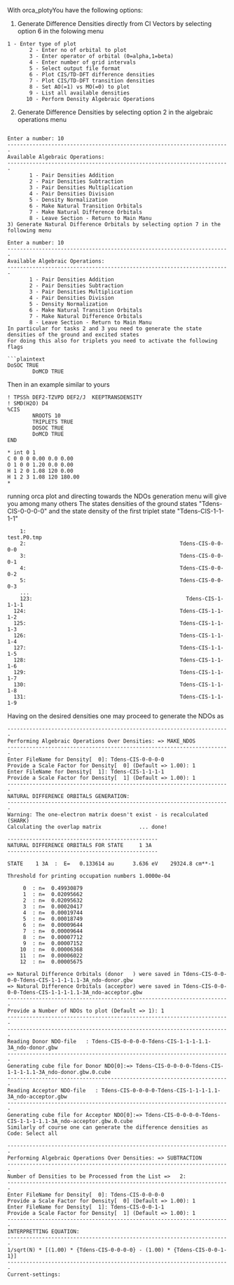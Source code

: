 With orca_plotyYou have the following options:

1) Generate Difference Densities directly from CI Vectors by selecting option 6 in the folowing menu


```plaintext
1 - Enter type of plot
       2 - Enter no of orbital to plot
       3 - Enter operator of orbital (0=alpha,1=beta)
       4 - Enter number of grid intervals
       5 - Select output file format
       6 - Plot CIS/TD-DFT difference densities
       7 - Plot CIS/TD-DFT transition densities
       8 - Set AO(=1) vs MO(=0) to plot
       9 - List all available densities
      10 - Perform Density Algebraic Operations

```
2) Generate Difference Densities by selecting option 2 in the algebraic operations menu

```plaintext

Enter a number: 10
-----------------------------------------------------------------------
Available Algebraic Operations:
-----------------------------------------------------------------------
       1 - Pair Densities Addition
       2 - Pair Densities Subtraction
       3 - Pair Densities Multiplication
       4 - Pair Densities Division
       5 - Density Normalization
       6 - Make Natural Transition Orbitals
       7 - Make Natural Difference Orbitals
       8 - Leave Section - Return to Main Manu
3) Generate Natural Difference Orbitals by selecting option 7 in the following menu
```

```plaintext
Enter a number: 10
-----------------------------------------------------------------------
Available Algebraic Operations:
-----------------------------------------------------------------------
       1 - Pair Densities Addition
       2 - Pair Densities Subtraction
       3 - Pair Densities Multiplication
       4 - Pair Densities Division
       5 - Density Normalization
       6 - Make Natural Transition Orbitals
       7 - Make Natural Difference Orbitals
       8 - Leave Section - Return to Main Manu
In particular for tasks 2 and 3 you need to generate the state densities of the ground and excited states
For doing this also for triplets you need to activate the following flags

```plaintext
DoSOC TRUE
        DoMCD TRUE
```
Then in an example similar to yours

```plaintext
! TPSSh DEF2-TZVPD DEF2/J  KEEPTRANSDENSITY
! SMD(H2O) D4
%CIS
        NROOTS 10
        TRIPLETS TRUE
        DOSOC TRUE
        DoMCD TRUE
END

* int 0 1
C 0 0 0 0.00 0.0 0.00
O 1 0 0 1.20 0.0 0.00
H 1 2 0 1.08 120 0.00
H 1 2 3 1.08 120 180.00
*
```
running orca plot and directing towards the NDOs generation menu will give you among many others
The states densities of the ground states "Tdens-CIS-0-0-0-0" and the state density of the first triplet state "Tdens-CIS-1-1-1-1"

```plaintext
    1:                                                       test.P0.tmp
    2:                                                 Tdens-CIS-0-0-0-0
    3:                                                 Tdens-CIS-0-0-0-1
    4:                                                 Tdens-CIS-0-0-0-2
    5:                                                 Tdens-CIS-0-0-0-3
    ...
    123:                                                 Tdens-CIS-1-1-1-1
  124:                                                 Tdens-CIS-1-1-1-2
  125:                                                 Tdens-CIS-1-1-1-3
  126:                                                 Tdens-CIS-1-1-1-4
  127:                                                 Tdens-CIS-1-1-1-5
  128:                                                 Tdens-CIS-1-1-1-6
  129:                                                 Tdens-CIS-1-1-1-7
  130:                                                 Tdens-CIS-1-1-1-8
  131:                                                 Tdens-CIS-1-1-1-9
```    
Having on the desired densities one may proceed to generate the NDOs as

```plaintext
-----------------------------------------------------------------------
Performing Algebraic Operations Over Densities: => MAKE_NDOS
-----------------------------------------------------------------------
Enter FileName for Density[  0]: Tdens-CIS-0-0-0-0
Provide a Scale Factor for Density[  0] (Default => 1.00): 1
Enter FileName for Density[  1]: Tdens-CIS-1-1-1-1
Provide a Scale Factor for Density[  1] (Default => 1.00): 1
-----------------------------------------------------------------------
NATURAL DIFFERENCE ORBITALS GENERATION:
-----------------------------------------------------------------------
Warning: The one-electron matrix doesn't exist - is recalculated (SHARK)
Calculating the overlap matrix            ... done!

------------------------------------------------
NATURAL DIFFERENCE ORBITALS FOR STATE     1 3A  
------------------------------------------------

STATE    1 3A  :  E=   0.133614 au      3.636 eV    29324.8 cm**-1

Threshold for printing occupation numbers 1.0000e-04

     0  : n=  0.49930879
     1  : n=  0.02095662
     2  : n=  0.02095632
     3  : n=  0.00020417
     4  : n=  0.00019744
     5  : n=  0.00018749
     6  : n=  0.00009644
     7  : n=  0.00009644
     8  : n=  0.00007712
     9  : n=  0.00007152
    10  : n=  0.00006368
    11  : n=  0.00006022
    12  : n=  0.00005675

=> Natural Difference Orbitals (donor   ) were saved in Tdens-CIS-0-0-0-0-Tdens-CIS-1-1-1-1.1-3A_ndo-donor.gbw
=> Natural Difference Orbitals (acceptor) were saved in Tdens-CIS-0-0-0-0-Tdens-CIS-1-1-1-1.1-3A_ndo-acceptor.gbw
-----------------------------------------------------------------------
Provide a Number of NDOs to plot (Default => 1): 1
-----------------------------------------------------------------------
-----------------------------------------------------------------------
Reading Donor NDO-file   : Tdens-CIS-0-0-0-0-Tdens-CIS-1-1-1-1.1-3A_ndo-donor.gbw
-----------------------------------------------------------------------
Generating cube file for Donor NDO[0]:=> Tdens-CIS-0-0-0-0-Tdens-CIS-1-1-1-1.1-3A_ndo-donor.gbw.0.cube
-----------------------------------------------------------------------
Reading Acceptor NDO-file   : Tdens-CIS-0-0-0-0-Tdens-CIS-1-1-1-1.1-3A_ndo-acceptor.gbw
-----------------------------------------------------------------------
Generating cube file for Acceptor NDO[0]:=> Tdens-CIS-0-0-0-0-Tdens-CIS-1-1-1-1.1-3A_ndo-acceptor.gbw.0.cube
Similarly of course one can generate the difference densities as
Code: Select all

-----------------------------------------------------------------------
Performing Algebraic Operations Over Densities: => SUBTRACTION
-----------------------------------------------------------------------
Number of Densities to be Processed from the List =>   2:
-----------------------------------------------------------------------
Enter FileName for Density[  0]: Tdens-CIS-0-0-0-0
Provide a Scale Factor for Density[  0] (Default => 1.00): 1
Enter FileName for Density[  1]: Tdens-CIS-0-0-1-1
Provide a Scale Factor for Density[  1] (Default => 1.00): 1
-----------------------------------------------------------------------
INTERPRETTING EQUATION:
-----------------------------------------------------------------------
1/sqrt(N) * [(1.00) * {Tdens-CIS-0-0-0-0} - (1.00) * {Tdens-CIS-0-0-1-1}]
-----------------------------------------------------------------------
Current-settings:
```
